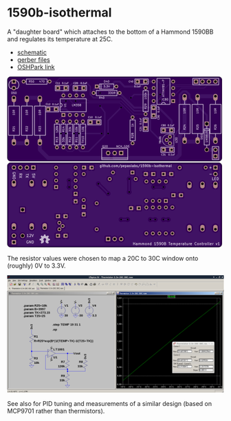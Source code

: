 # 1590b-isothermal

A "daughter board" which attaches to the bottom of a Hammond 1590BB and regulates its temperature at 25C.

- [schematic](kicad/releases/v1/isothermal.pdf)
- [gerber files](kicad/releases/v1)
- [OSHPark link](https://oshpark.com/shared_projects/cw8b4XGm)

![](kicad/releases/v1/top.png)
![](kicad/releases/v1/bottom.png)

The resistor values were chosen to map a 20C to 30C window onto (roughly) 0V to 3.3V.

![](ltspice/Thermistor-3.3v-20C-30C.png)

See also [](https://github.com/cellularmitosis/logs/tree/master/20180126-25c-chamber-tuning) for PID tuning and measurements of a similar design (based on MCP9701 rather than thermistors).

